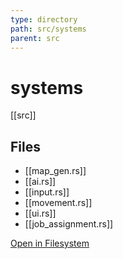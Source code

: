 ```yaml
---
type: directory
path: src/systems
parent: src
---
```


# systems
[[src]]

## Files
- [[map_gen.rs]]
- [[ai.rs]]
- [[input.rs]]
- [[movement.rs]]
- [[ui.rs]]
- [[job_assignment.rs]]


[Open in Filesystem](src/systems)
